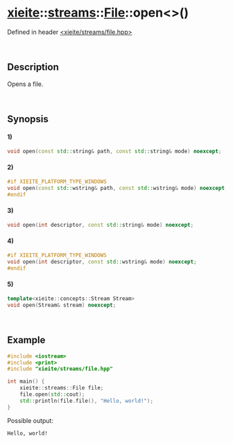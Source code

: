 # [xieite](../../../../../xieite.md)\:\:[streams](../../../../../streams.md)\:\:[File](../../../file.md)\:\:open\<\>\(\)
Defined in header [<xieite/streams/file.hpp>](../../../../../../include/xieite/streams/file.hpp)

&nbsp;

## Description
Opens a file.

&nbsp;

## Synopsis
#### 1)
```cpp
void open(const std::string& path, const std::string& mode) noexcept;
```
#### 2)
```cpp
#if XIEITE_PLATFORM_TYPE_WINDOWS
void open(const std::wstring& path, const std::wstring& mode) noexcept;
#endif
```
#### 3)
```cpp
void open(int descriptor, const std::string& mode) noexcept;
```
#### 4)
```cpp
#if XIEITE_PLATFORM_TYPE_WINDOWS
void open(int descriptor, const std::wstring& mode) noexcept;
#endif
```
#### 5)
```cpp
template<xieite::concepts::Stream Stream>
void open(Stream& stream) noexcept;
```

&nbsp;

## Example
```cpp
#include <iostream>
#include <print>
#include "xieite/streams/file.hpp"

int main() {
    xieite::streams::File file;
    file.open(std::cout);
    std::println(file.file(), "Hello, world!");
}
```
Possible output:
```
Hello, world!
```
